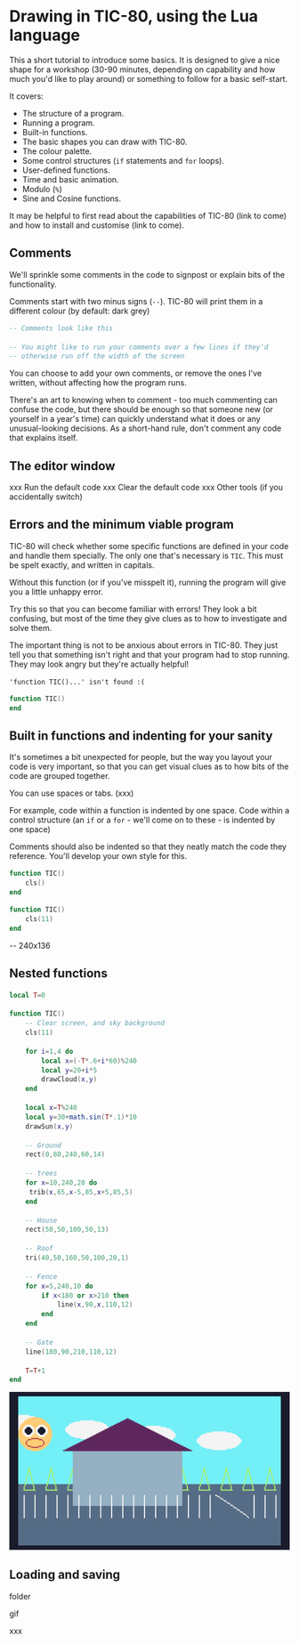 # Drawing in TIC-80, using the Lua language

This a short tutorial to introduce some basics. It is designed to give a nice shape for a workshop (30-90 minutes, depending on capability and how much you'd like to play around) or something to follow for a basic self-start.

It covers:
- The structure of a program.
- Running a program.
- Built-in functions.
- The basic shapes you can draw with TIC-80.
- The colour palette.
- Some control structures (`if` statements and `for` loops).
- User-defined functions.
- Time and basic animation.
- Modulo (`%`)
- Sine and Cosine functions.

It may be helpful to first read about the capabilities of TIC-80 (link to come) and how to install and customise (link to come).

## Comments

We'll sprinkle some comments in the code to signpost or explain bits of the functionality.

Comments start with two minus signs (`--`). TIC-80 will print them in a different colour (by default: dark grey)

```lua
-- Comments look like this

-- You might like to run your comments over a few lines if they'd
-- otherwise run off the width of the screen
```

You can choose to add your own comments, or remove the ones I've written, without affecting how the program runs.

There's an art to knowing when to comment - too much commenting can confuse the code, but there should be enough so that someone new (or yourself in a year's time) can quickly understand what it does or any unusual-looking decisions. As a short-hand rule, don't comment any code that explains itself.

## The editor window

xxx Run the default code
xxx Clear the default code
xxx Other tools (if you accidentally switch)

## Errors and the minimum viable program

TIC-80 will check whether some specific functions are defined in your code and handle them specially. The only one that's necessary is `TIC`. This must be spelt exactly, and written in capitals.

Without this function (or if you've misspelt it), running the program will give you a little unhappy error.

Try this so that you can become familiar with errors! They look a bit confusing, but most of the time they give clues as to how to investigate and solve them.

The important thing is not to be anxious about errors in TIC-80. They just tell you that something isn't right and that your program had to stop running. They may look angry but they're actually helpful!

`'function TIC()...' isn't found :(`

```lua
function TIC()
end
```

## Built in functions and indenting for your sanity

It's sometimes a bit unexpected for people, but the way you layout your code is very important, so that you can get visual clues as to how bits of the code are grouped together.

You can use spaces or tabs. (xxx)

For example, code within a function is indented by one space.
Code within a control structure (an `if` or a `for` - we'll come on to these - is indented by one space)

Comments should also be indented so that they neatly match the code they reference. You'll develop your own style for this.

```lua
function TIC()
	cls()
end
```

```lua
function TIC()
	cls(11)
end
```

-- 240x136

## Nested functions

```lua
local T=0

function TIC()
	-- Clear screen, and sky background
	cls(11)

	for i=1,4 do
		local x=(-T*.6+i*60)%240
		local y=20+i*5 
		drawCloud(x,y)
	end
	
	local x=T%240
	local y=30+math.sin(T*.1)*10
	drawSun(x,y) 

	-- Ground
	rect(0,80,240,60,14)

	-- trees
	for x=10,240,20 do
	 trib(x,65,x-5,85,x+5,85,5)
	end

	-- House
	rect(50,50,100,50,13)

	-- Roof
	tri(40,50,160,50,100,20,1)

	-- Fence
	for x=5,240,10 do
		if x<180 or x>210 then
			line(x,90,x,110,12)
		end
	end

	-- Gate
	line(180,90,210,110,12)
	
	T=T+1
end
```

![An animation of the house scene](drawing/house-scene.gif)

## Loading and saving

folder

gif

xxx